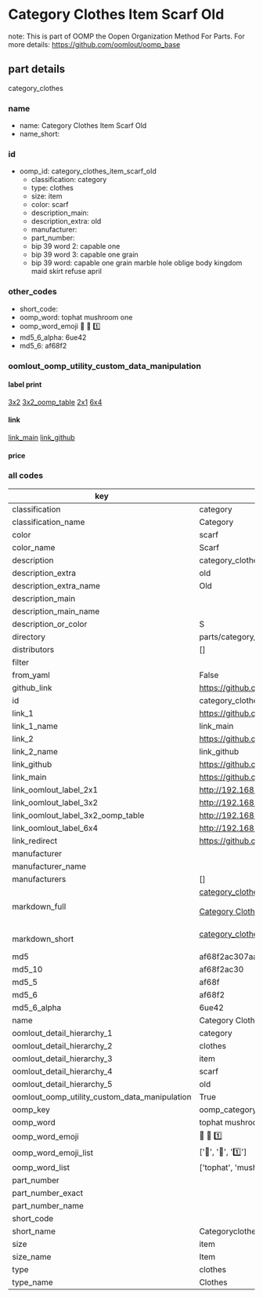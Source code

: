 # Category Clothes Item Scarf Old  

note: This is part of OOMP the Oopen Organization Method For Parts. For more details: https://github.com/oomlout/oomp_base

##  part details
  



category_clothes



### name
* name: Category Clothes Item Scarf Old
* name_short: 
### id
* oomp_id: category_clothes_item_scarf_old
  * classification: category
  * type: clothes
  * size: item
  * color: scarf
  * description_main: 
  * description_extra: old
  * manufacturer: 
  * part_number: 
  * bip 39 word 2: capable one
  * bip 39 word 3: capable one grain
  * bip 39 word: capable one grain marble hole oblige body kingdom maid skirt refuse april

### other_codes
* short_code: 
* oomp_word: tophat mushroom one
* oomp_word_emoji :tophat: :mushroom: :one:
* md5_6_alpha: 6ue42
* md5_6: af68f2






### oomlout_oomp_utility_custom_data_manipulation
#### label print
[3x2](http://192.168.1.245:1112/?label=oomp%206ue42)
[3x2_oomp_table](http://192.168.1.108:1112/?label=oomp%206ue42)
[2x1](http://192.168.1.242:1112/?label=oomp%206ue42)
[6x4](http://192.168.1.55:1112/?label=oomp%206ue42)    

#### link

[link_main](https://github.com/oomlout/oomlout_oomp_version_1_messy/tree/main/parts/category_clothes_item_scarf_old) [link_github](https://github.com/oomlout/oomlout_oomp_version_1_messy/tree/main/parts/category_clothes_item_scarf_old)                             

#### price







### all codes 
| key | value |  
| --- | --- |  
| classification | category |  
| classification_name | Category |  
| color | scarf |  
| color_name | Scarf |  
| description | category_clothes |  
| description_extra | old |  
| description_extra_name | Old |  
| description_main |  |  
| description_main_name |  |  
| description_or_color | S  |  
| directory | parts/category_clothes_item_scarf_old |  
| distributors | [] |  
| filter |  |  
| from_yaml | False |  
| github_link | https://github.com/oomlout/oomlout_oomp_part_src/tree/main/parts/category_clothes_item_scarf_old |  
| id | category_clothes_item_scarf_old |  
| link_1 | https://github.com/oomlout/oomlout_oomp_version_1_messy/tree/main/parts/category_clothes_item_scarf_old |  
| link_1_name | link_main |  
| link_2 | https://github.com/oomlout/oomlout_oomp_version_1_messy/tree/main/parts/category_clothes_item_scarf_old |  
| link_2_name | link_github |  
| link_github | https://github.com/oomlout/oomlout_oomp_version_1_messy/tree/main/parts/category_clothes_item_scarf_old |  
| link_main | https://github.com/oomlout/oomlout_oomp_version_1_messy/tree/main/parts/category_clothes_item_scarf_old |  
| link_oomlout_label_2x1 | http://192.168.1.242:1112/?label=oomp%206ue42 |  
| link_oomlout_label_3x2 | http://192.168.1.245:1112/?label=oomp%206ue42 |  
| link_oomlout_label_3x2_oomp_table | http://192.168.1.108:1112/?label=oomp%206ue42 |  
| link_oomlout_label_6x4 | http://192.168.1.55:1112/?label=oomp%206ue42 |  
| link_redirect | https://github.com/oomlout/oomlout_oomp_version_1_messy/tree/main/parts/category_clothes_item_scarf_old |  
| manufacturer |  |  
| manufacturer_name |  |  
| manufacturers | [] |  
| markdown_full | [category_clothes_item_scarf_old](none)<br>[](none)<br>[Category Clothes Item Scarf Old](none)<br><br> |  
| markdown_short | [category_clothes_item_scarf_old](none)<br><br> |  
| md5 | af68f2ac307aa31e60b6587acb26a90f |  
| md5_10 | af68f2ac30 |  
| md5_5 | af68f |  
| md5_6 | af68f2 |  
| md5_6_alpha | 6ue42 |  
| name | Category Clothes Item Scarf Old |  
| oomlout_detail_hierarchy_1 | category |  
| oomlout_detail_hierarchy_2 | clothes |  
| oomlout_detail_hierarchy_3 | item |  
| oomlout_detail_hierarchy_4 | scarf |  
| oomlout_detail_hierarchy_5 | old |  
| oomlout_oomp_utility_custom_data_manipulation | True |  
| oomp_key | oomp_category_clothes_item_scarf_old |  
| oomp_word | tophat mushroom one |  
| oomp_word_emoji | :tophat: :mushroom: :one: |  
| oomp_word_emoji_list | [':tophat:', ':mushroom:', ':one:'] |  
| oomp_word_list | ['tophat', 'mushroom', 'one'] |  
| part_number |  |  
| part_number_exact |  |  
| part_number_name |  |  
| short_code |  |  
| short_name | Categoryclothes |  
| size | item |  
| size_name | Item |  
| type | clothes |  
| type_name | Clothes |  

